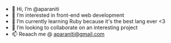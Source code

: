 - 👋 Hi, I’m @aparaniti
- 👀 I’m interested in front-end web development
- 🌱 I’m currently learning Ruby because it's the best lang ever <3
- 💞️ I’m looking to collaborate on an interesting project
- 📫 Reaach me @ aparaniti@gmail.com 

<!---
aparaniti/aparaniti is a ✨ special ✨ repository because its `README.md` (this file) appears on your GitHub profile.
You can click the Preview link to take a look at your changes.
--->
